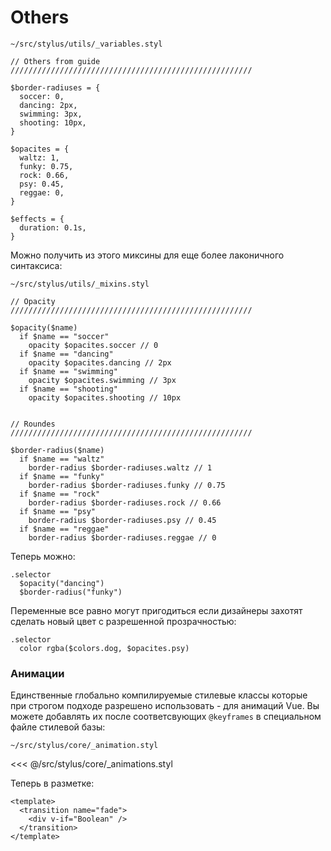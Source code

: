 # Others

<code class="code--path">~/src/stylus/utils/_variables.styl</code>

```stylus
// Others from guide
//////////////////////////////////////////////////////

$border-radiuses = {
  soccer: 0,
  dancing: 2px,
  swimming: 3px,
  shooting: 10px,
}

$opacites = {
  waltz: 1,
  funky: 0.75,
  rock: 0.66,
  psy: 0.45,
  reggae: 0,
}

$effects = {
  duration: 0.1s,
}
```

Можно получить из этого миксины для еще более лаконичного синтаксиса:

<code class="code--path">~/src/stylus/utils/_mixins.styl</code>

```stylus
// Opacity
//////////////////////////////////////////////////////

$opacity($name)
  if $name == "soccer"
    opacity $opacites.soccer // 0
  if $name == "dancing"
    opacity $opacites.dancing // 2px
  if $name == "swimming"
    opacity $opacites.swimming // 3px
  if $name == "shooting"
    opacity $opacites.shooting // 10px


// Roundes
//////////////////////////////////////////////////////

$border-radius($name)
  if $name == "waltz"
    border-radius $border-radiuses.waltz // 1
  if $name == "funky"
    border-radius $border-radiuses.funky // 0.75
  if $name == "rock"
    border-radius $border-radiuses.rock // 0.66
  if $name == "psy"
    border-radius $border-radiuses.psy // 0.45
  if $name == "reggae"
    border-radius $border-radiuses.reggae // 0
```

Теперь можно:

```stylus
.selector
  $opacity("dancing")
  $border-radius("funky")
```

Переменные все равно могут пригодиться если дизайнеры захотят сделать новый цвет с разрешенной прозрачностью:

```stylus
.selector
  color rgba($colors.dog, $opacites.psy)
```

### Анимации

Единственные глобально компилируемые стилевые классы которые при строгом подходе разрешено использовать - для анимаций Vue. Вы можете добавлять их после соответсвующих <code>@keyframes</code> в специальном файле стилевой базы:

<code class="code--path">~/src/stylus/core/_animation.styl</code> 

<<< @/src/stylus/core/_animations.styl

Теперь в разметке:

```vue
<template>
  <transition name="fade">
    <div v-if="Boolean" />
  </transition>
</template>
```
